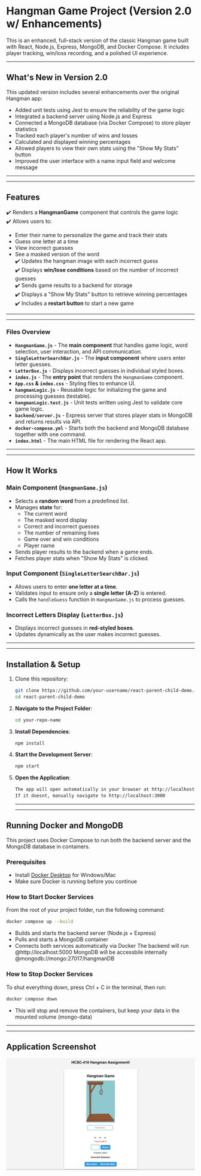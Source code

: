 # Hangman Game Project (Version 2.0 w/ Enhancements)

This is an enhanced, full-stack version of the classic Hangman game built with React, Node.js, Express, MongoDB, and Docker Compose. It includes player tracking, win/loss recording, and a polished UI experience.

---

## What's New in Version 2.0

This updated version includes several enhancements over the original Hangman app:

- Added unit tests using Jest to ensure the reliability of the game logic
- Integrated a backend server using Node.js and Express
- Connected a MongoDB database (via Docker Compose) to store player statistics
- Tracked each player's number of wins and losses
- Calculated and displayed winning percentages
- Allowed players to view their own stats using the "Show My Stats" button
- Improved the user interface with a name input field and welcome message

---
---

## **Features**

✔️ Renders a **HangmanGame** component that controls the game logic  
✔️ Allows users to:

- Enter their name to personalize the game and track their stats
- Guess one letter at a time
- View incorrect guesses
- See a masked version of the word  
  ✔️ Updates the hangman image with each incorrect guess  
  ✔️ Displays **win/lose conditions** based on the number of incorrect guesses  
  ✔️ Sends game results to a backend for storage  
  ✔️ Displays a "Show My Stats" button to retrieve winning percentages  
  ✔️ Includes a **restart button** to start a new game

---
---

### **Files Overview**

- **`HangmanGame.js`** - The **main component** that handles game logic, word selection, user interaction, and API communication.
- **`SingleLetterSearchBar.js`** - The **input component** where users enter letter guesses.
- **`LetterBox.js`** - Displays incorrect guesses in individual styled boxes.
- **`index.js`** - The **entry point** that renders the `HangmanGame` component.
- **`App.css` & `index.css`** - Styling files to enhance UI.
- **`hangmanLogic.js`** - Reusable logic for initializing the game and processing guesses (testable).
- **`hangmanLogic.test.js`** - Unit tests written using Jest to validate core game logic.
- **`backend/server.js`** - Express server that stores player stats in MongoDB and returns results via API.
- **`docker-compose.yml`** - Starts both the backend and MongoDB database together with one command.
- **`index.html`** - The main HTML file for rendering the React app.

---
---

## **How It Works**

### **Main Component (`HangmanGame.js`)**

- Selects a **random word** from a predefined list.
- Manages **state** for:
  - The current word
  - The masked word display
  - Correct and incorrect guesses
  - The number of remaining lives
  - Game over and win conditions
  - Player name
- Sends player results to the backend when a game ends.
- Fetches player stats when "Show My Stats" is clicked.

### **Input Component (`SingleLetterSearchBar.js`)**

- Allows users to enter **one letter at a time**.
- Validates input to ensure only a **single letter (A-Z)** is entered.
- Calls the `handleGuess` function in `HangmanGame.js` to process guesses.

### **Incorrect Letters Display (`LetterBox.js`)**

- Displays incorrect guesses in **red-styled boxes**.
- Updates dynamically as the user makes incorrect guesses.

---
---

## **Installation & Setup**

1. Clone this repository:

   ```sh
   git clone https://github.com/your-username/react-parent-child-demo.git
   cd react-parent-child-demo
   ```

2. **Navigate to the Project Folder**:

   ```bash
   cd your-repo-name
   ```

3. **Install Dependencies**:

   ```bash
   npm install
   ```

4. **Start the Development Server**:

   ```bash
   npm start
   ```

5. **Open the Application**:
   ```bash
   The app will open automatically in your browser at http://localhost:3000
   If it doesnt, manually navigate to http://localhost:3000
   ```


   ---
   ---
## Running Docker and MongoDB

This project uses Docker Compose to run both the backend server and the MongoDB database in containers.

### Prerequisites

- Install [Docker Desktop](https://www.docker.com/products/docker-desktop/) for Windows/Mac  
- Make sure Docker is running before you continue


### How to Start Docker Services

From the root of your project folder, run the following command:

```bash
docker compose up --build
```
- Builds and starts the backend server (Node.js + Express)
- Pulls and starts a MongoDB container
- Connects both services automatically via Docker
The backend will run @http://localhost:5000
MongoDB will be accessbile internally @mongodb://mongo:27017/hangmanDB

### How to Stop Docker Services
To shut everything down, press Ctrl + C in the terminal, then run:

```bash
docker compose down
```
- This will stop and remove the containers, but keep your data in the mounted volume (mongo-data)

---
---

## Application Screenshot
![HCSC-418 Hangman Assignment](./hangman2.0Img.jpg)


